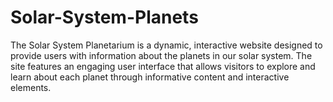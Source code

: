 # Solar-System-Planets
The Solar System Planetarium is a dynamic, interactive website designed to provide users with information about the planets in our solar system. The site features an engaging user interface that allows visitors to explore and learn about each planet through informative content and interactive elements.
